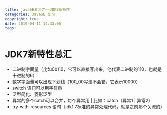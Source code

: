 ```yaml
---
title: javaSE复习之——JDK7新特性
categories: JavaSE 复习
copyright: true
date: 2019-04-11 14:33:06
tags:
---
```

# JDK7新特性总汇
- 二进制字面量（比如0b110，它可以直接写出来，他代表二进制的110，也就是十进制的6）
- 数字字面量可以出现下划线（100_00写法不会错，它表示10000）
- switch 语句可以用字符串
- 泛型简化、菱形泛型
- 异常的多个catch可以合并，每个异常用 | 比如：catch（异常1 | 异常2）
- try-with-resources 语句（jdk1.7标准的异常处理代码，就是之前那个关流的）